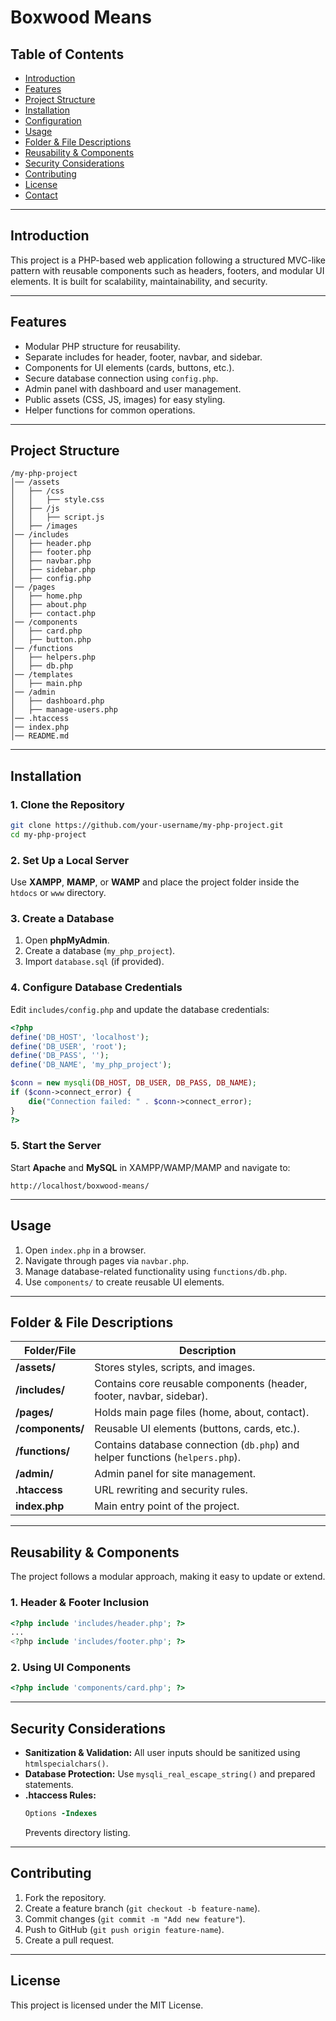# **Boxwood Means**

## **Table of Contents**
- [Introduction](#introduction)
- [Features](#features)
- [Project Structure](#project-structure)
- [Installation](#installation)
- [Configuration](#configuration)
- [Usage](#usage)
- [Folder & File Descriptions](#folder--file-descriptions)
- [Reusability & Components](#reusability--components)
- [Security Considerations](#security-considerations)
- [Contributing](#contributing)
- [License](#license)
- [Contact](#contact)

---

## **Introduction**
This project is a PHP-based web application following a structured MVC-like pattern with reusable components such as headers, footers, and modular UI elements. It is built for scalability, maintainability, and security.

---

## **Features**
- Modular PHP structure for reusability.
- Separate includes for header, footer, navbar, and sidebar.
- Components for UI elements (cards, buttons, etc.).
- Secure database connection using `config.php`.
- Admin panel with dashboard and user management.
- Public assets (CSS, JS, images) for easy styling.
- Helper functions for common operations.

---

## **Project Structure**
```
/my-php-project
│── /assets
│   ├── /css
│   │   ├── style.css
│   ├── /js
│   │   ├── script.js
│   ├── /images
│── /includes
│   ├── header.php
│   ├── footer.php
│   ├── navbar.php
│   ├── sidebar.php
│   ├── config.php
│── /pages
│   ├── home.php
│   ├── about.php
│   ├── contact.php
│── /components
│   ├── card.php
│   ├── button.php
│── /functions
│   ├── helpers.php
│   ├── db.php
│── /templates
│   ├── main.php
│── /admin
│   ├── dashboard.php
│   ├── manage-users.php
│── .htaccess
│── index.php
│── README.md
```

---

## **Installation**
### **1. Clone the Repository**
```sh
git clone https://github.com/your-username/my-php-project.git
cd my-php-project
```

### **2. Set Up a Local Server**
Use **XAMPP**, **MAMP**, or **WAMP** and place the project folder inside the `htdocs` or `www` directory.

### **3. Create a Database**
1. Open **phpMyAdmin**.
2. Create a database (`my_php_project`).
3. Import `database.sql` (if provided).

### **4. Configure Database Credentials**
Edit `includes/config.php` and update the database credentials:
```php
<?php
define('DB_HOST', 'localhost');
define('DB_USER', 'root');
define('DB_PASS', '');
define('DB_NAME', 'my_php_project');

$conn = new mysqli(DB_HOST, DB_USER, DB_PASS, DB_NAME);
if ($conn->connect_error) {
    die("Connection failed: " . $conn->connect_error);
}
?>
```

### **5. Start the Server**
Start **Apache** and **MySQL** in XAMPP/WAMP/MAMP and navigate to:
```
http://localhost/boxwood-means/
```

---

## **Usage**
1. Open `index.php` in a browser.
2. Navigate through pages via `navbar.php`.
3. Manage database-related functionality using `functions/db.php`.
4. Use `components/` to create reusable UI elements.

---

## **Folder & File Descriptions**
| Folder/File     | Description |
|----------------|------------|
| **/assets/**   | Stores styles, scripts, and images. |
| **/includes/** | Contains core reusable components (header, footer, navbar, sidebar). |
| **/pages/**    | Holds main page files (home, about, contact). |
| **/components/** | Reusable UI elements (buttons, cards, etc.). |
| **/functions/** | Contains database connection (`db.php`) and helper functions (`helpers.php`). |
| **/admin/** | Admin panel for site management. |
| **.htaccess** | URL rewriting and security rules. |
| **index.php** | Main entry point of the project. |

---

## **Reusability & Components**
The project follows a modular approach, making it easy to update or extend.

### **1. Header & Footer Inclusion**
```php
<?php include 'includes/header.php'; ?>
...
<?php include 'includes/footer.php'; ?>
```

### **2. Using UI Components**
```php
<?php include 'components/card.php'; ?>
```

---

## **Security Considerations**
- **Sanitization & Validation:** All user inputs should be sanitized using `htmlspecialchars()`.
- **Database Protection:** Use `mysqli_real_escape_string()` and prepared statements.
- **.htaccess Rules:**
  ```apache
  Options -Indexes
  ```
  Prevents directory listing.

---

## **Contributing**
1. Fork the repository.
2. Create a feature branch (`git checkout -b feature-name`).
3. Commit changes (`git commit -m "Add new feature"`).
4. Push to GitHub (`git push origin feature-name`).
5. Create a pull request.

---

## **License**
This project is licensed under the MIT License.